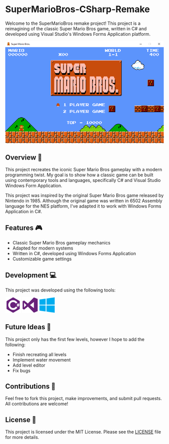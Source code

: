 # SuperMarioBros-CSharp-Remake

Welcome to the SuperMarioBros remake project! This project is a reimagining of the classic Super Mario Bros game, written in C# and developed using Visual Studio's Windows Forms Application platform.

<p align="center">
  <img src="https://github.com/Jack-Development/SuperMarioBros-CSharp-Remake/blob/main/Title.png?raw=true" alt="SuperMarioBros Remake Preview"/>
</p>

## Overview 📝

This project recreates the iconic Super Mario Bros gameplay with a modern programming twist. My goal is to show how a classic game can be built using contemporary tools and languages, specifically C# and Visual Studio Windows Form Application.

This project was inspired by the original Super Mario Bros game released by Nintendo in 1985. Although the original game was written in 6502 Assembly language for the NES platform, I've adapted it to work with Windows Forms Application in C#.

## Features 🎮

- Classic Super Mario Bros gameplay mechanics
- Adapted for modern systems
- Written in C#, developed using Windows Forms Application
- Customizable game settings

## Development 💻

This project was developed using the following tools:

<code><img height="50" src="https://github.com/devicons/devicon/blob/master/icons/csharp/csharp-plain.svg" alt="C#"></code>
<code><img height="50" src="https://github.com/devicons/devicon/blob/master/icons/visualstudio/visualstudio-plain.svg" alt="Visual Studio"></code>
<code><img height="50" src="https://github.com/devicons/devicon/blob/master/icons/windows8/windows8-original.svg" alt="Windows"></code>

## Future Ideas 🧠

This project only has the first few levels, however I hope to add the following:

- Finish recreating all levels
- Implement water movement
- Add level editor
- Fix bugs

## Contributions 🤝

Feel free to fork this project, make improvements, and submit pull requests. All contributions are welcome!

## License 📄

This project is licensed under the MIT License. Please see the [LICENSE](LICENSE) file for more details.
